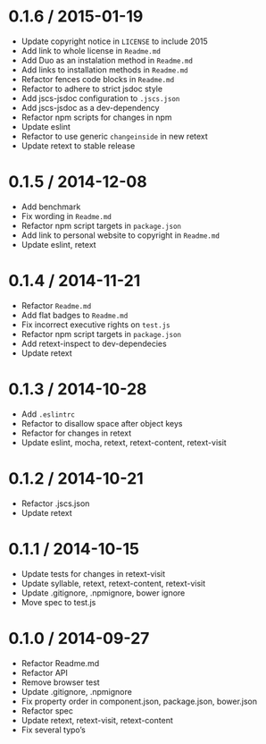 
0.1.6 / 2015-01-19
==================

  * Update copyright notice in `LICENSE` to include 2015
  * Add link to whole license in `Readme.md`
  * Add Duo as an instalation method in `Readme.md`
  * Add links to installation methods in `Readme.md`
  * Refactor fences code blocks in `Readme.md`
  * Refactor to adhere to strict jsdoc style
  * Add jscs-jsdoc configuration to `.jscs.json`
  * Add jscs-jsdoc as a dev-dependency
  * Refactor npm scripts for changes in npm
  * Update eslint
  * Refactor to use generic `changeinside` in new retext
  * Update retext to stable release

0.1.5 / 2014-12-08
==================

 * Add benchmark
 * Fix wording in `Readme.md`
 * Refactor npm script targets in `package.json`
 * Add link to personal website to copyright in `Readme.md`
 * Update eslint, retext

0.1.4 / 2014-11-21
==================

 * Refactor `Readme.md`
 * Add flat badges to `Readme.md`
 * Fix incorrect executive rights on `test.js`
 * Refactor npm script targets in `package.json`
 * Add retext-inspect to dev-dependecies
 * Update retext

0.1.3 / 2014-10-28
==================

 * Add `.eslintrc`
 * Refactor to disallow space after object keys
 * Refactor for changes in retext
 * Update eslint, mocha, retext, retext-content, retext-visit

0.1.2 / 2014-10-21
==================

 * Refactor .jscs.json
 * Update retext

0.1.1 / 2014-10-15
==================

 * Update tests for changes in retext-visit
 * Update syllable, retext, retext-content, retext-visit
 * Update .gitignore, .npmignore, bower ignore
 * Move spec to test.js

0.1.0 / 2014-09-27
==================

 * Refactor Readme.md
 * Refactor API
 * Remove browser test
 * Update .gitignore, .npmignore
 * Fix property order in component.json, package.json, bower.json
 * Refactor spec
 * Update retext, retext-visit, retext-content
 * Fix several typo’s
